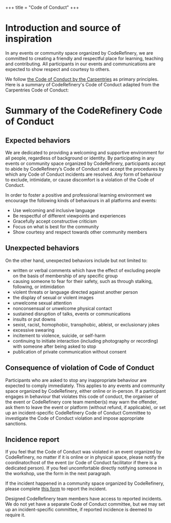 +++
title = "Code of Conduct"
+++

# Introduction and source of inspiration
In any events or community space organized by CodeRefinery, we are committed to creating a friendly and respectful place for learning, teaching and contributing. All participants in our events and communications are expected to show respect and courtesy to others. 

We follow [the Code of Conduct by the Carpentries](https://docs.carpentries.org/topic_folders/policies/code-of-conduct.html) as primary principles. 
Here is a summary of CodeRefinery's Code of Conduct adapted from the Carpentries Code of Conduct:

# Summary of the CodeRefinery Code of Conduct
## Expected behaviors
We are dedicated to providing a welcoming and supportive environment for all people, regardless of background or identity. By participating in any events or community space organized by CodeRefinery, participants accept to abide by CodeRefinery’s Code of Conduct and accept the procedures by which any Code of Conduct incidents are resolved. Any form of behaviour to exclude, intimidate, or cause discomfort is a violation of the Code of Conduct. 

In order to foster a positive and professional learning environment we encourage the following kinds of behaviours in all platforms and events:

 - Use welcoming and inclusive language
 - Be respectful of different viewpoints and experiences
 - Gracefully accept constructive criticism
 - Focus on what is best for the community
 - Show courtesy and respect towards other community members

## Unexpected behaviors
On the other hand, unexpected behaviors include but not limited to:

- written or verbal comments which have the effect of excluding people on the basis of membership of any specific group
- causing someone to fear for their safety, such as through stalking, following, or intimidation
- violent threats or language directed against another person
- the display of sexual or violent images
- unwelcome sexual attention
- nonconsensual or unwelcome physical contact
- sustained disruption of talks, events or communications
- insults or put downs
- sexist, racist, homophobic, transphobic, ableist, or exclusionary jokes
- excessive swearing
- incitement to violence, suicide, or self-harm
- continuing to initiate interaction (including photography or recording) with someone after being asked to stop
- publication of private communication without consent

## Consequence of violation of Code of Conduct
Participants who are asked to stop any inappropriate behaviour are expected to comply immediately. This applies to any events and community space organized by CodeRefinery, either online or in-person. If a participant engages in behaviour that violates this code of conduct, the organiser of the event or CodeRefinery core team member(s) may warn the offender, ask them to leave the event or platform (without refund, if applicable), or set up an incident-specific CodeRefinery Code of Conduct Committee to investigate the Code of Conduct violation and impose appropriate sanctions.

## Incidence report
If you feel that the Code of Conduct was violated in an event organized by CodeRefinery, no matter if it is online or in physical space, please notify the coordinator/host of the event (or Code of Conduct facilitator if there is a dedicated person). If you feel uncomfortable directly notifying someone in the workshop, use the form in the next paragraph.

 If the incident happened in a community space organized by CodeRefinery, please complete [this form](https://indico.neic.no/event/183/surveys/47) to report the incident.

Designed CodeRefinery team members have access to reported incidents. We do not yet have a separate Code of Conduct committee, but we may set up an incident-specific committee, if reported incidence is deemed to require it.
